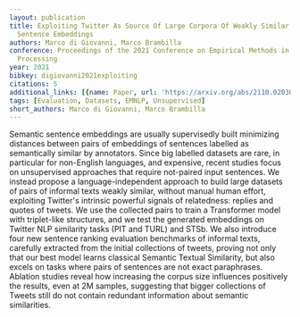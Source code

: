 ```yaml
---
layout: publication
title: Exploiting Twitter As Source Of Large Corpora Of Weakly Similar Pairs For Semantic
  Sentence Embeddings
authors: Marco di Giovanni, Marco Brambilla
conference: Proceedings of the 2021 Conference on Empirical Methods in Natural Language
  Processing
year: 2021
bibkey: digiovanni2021exploiting
citations: 5
additional_links: [{name: Paper, url: 'https://arxiv.org/abs/2110.02030'}]
tags: [Evaluation, Datasets, EMNLP, Unsupervised]
short_authors: Marco di Giovanni, Marco Brambilla
---
```

Semantic sentence embeddings are usually supervisedly built minimizing
distances between pairs of embeddings of sentences labelled as semantically
similar by annotators. Since big labelled datasets are rare, in particular for
non-English languages, and expensive, recent studies focus on unsupervised
approaches that require not-paired input sentences. We instead propose a
language-independent approach to build large datasets of pairs of informal
texts weakly similar, without manual human effort, exploiting Twitter's
intrinsic powerful signals of relatedness: replies and quotes of tweets. We use
the collected pairs to train a Transformer model with triplet-like structures,
and we test the generated embeddings on Twitter NLP similarity tasks (PIT and
TURL) and STSb. We also introduce four new sentence ranking evaluation
benchmarks of informal texts, carefully extracted from the initial collections
of tweets, proving not only that our best model learns classical Semantic
Textual Similarity, but also excels on tasks where pairs of sentences are not
exact paraphrases. Ablation studies reveal how increasing the corpus size
influences positively the results, even at 2M samples, suggesting that bigger
collections of Tweets still do not contain redundant information about semantic
similarities.